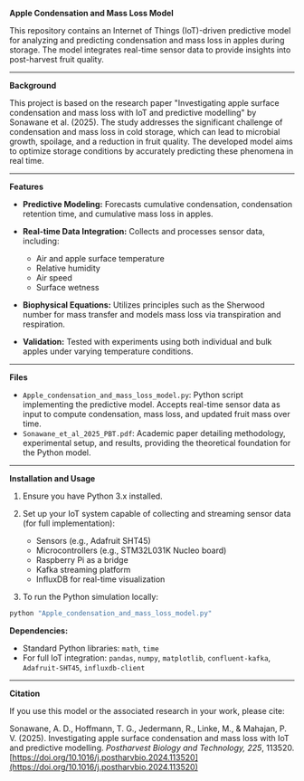 **Apple Condensation and Mass Loss Model**

This repository contains an Internet of Things (IoT)-driven predictive model for analyzing and predicting condensation and mass loss in apples during storage. The model integrates real-time sensor data to provide insights into post-harvest fruit quality.

---

**Background**

This project is based on the research paper "Investigating apple surface condensation and mass loss with IoT and predictive modelling" by Sonawane et al. (2025). The study addresses the significant challenge of condensation and mass loss in cold storage, which can lead to microbial growth, spoilage, and a reduction in fruit quality. The developed model aims to optimize storage conditions by accurately predicting these phenomena in real time.

---

**Features**

* **Predictive Modeling:** Forecasts cumulative condensation, condensation retention time, and cumulative mass loss in apples.
* **Real-time Data Integration:** Collects and processes sensor data, including:

  * Air and apple surface temperature
  * Relative humidity
  * Air speed
  * Surface wetness
* **Biophysical Equations:** Utilizes principles such as the Sherwood number for mass transfer and models mass loss via transpiration and respiration.
* **Validation:** Tested with experiments using both individual and bulk apples under varying temperature conditions.

---

**Files**

* `Apple_condensation_and_mass_loss_model.py`: Python script implementing the predictive model. Accepts real-time sensor data as input to compute condensation, mass loss, and updated fruit mass over time.
* `Sonawane_et_al_2025_PBT.pdf`: Academic paper detailing methodology, experimental setup, and results, providing the theoretical foundation for the Python model.

---

**Installation and Usage**

1. Ensure you have Python 3.x installed.

2. Set up your IoT system capable of collecting and streaming sensor data (for full implementation):

   * Sensors (e.g., Adafruit SHT45)
   * Microcontrollers (e.g., STM32L031K Nucleo board)
   * Raspberry Pi as a bridge
   * Kafka streaming platform
   * InfluxDB for real-time visualization

3. To run the Python simulation locally:

```bash
python "Apple_condensation_and_mass_loss_model.py"
```

**Dependencies:**

* Standard Python libraries: `math`, `time`
* For full IoT integration: `pandas`, `numpy`, `matplotlib`, `confluent-kafka`, `Adafruit-SHT45`, `influxdb-client`

---

**Citation**

If you use this model or the associated research in your work, please cite:

Sonawane, A. D., Hoffmann, T. G., Jedermann, R., Linke, M., & Mahajan, P. V. (2025). Investigating apple surface condensation and mass loss with IoT and predictive modelling. *Postharvest Biology and Technology, 225*, 113520. [https://doi.org/10.1016/j.postharvbio.2024.113520](https://doi.org/10.1016/j.postharvbio.2024.113520)
